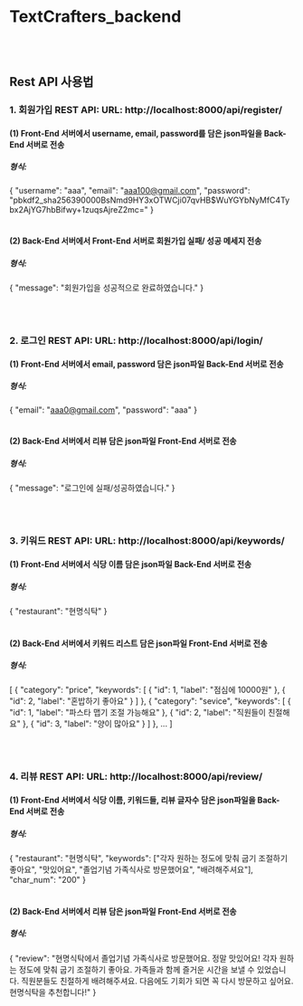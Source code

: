 # TextCrafters_backend

<br><br/>
## Rest API 사용법


### 1. 회원가입 REST API: URL: http://localhost:8000/api/register/ 

#### (1) Front-End 서버에서 username, email, password를 담은 json파일을 Back-End 서버로 전송
##### 형식: 
{
  "username": "aaa",
  "email": "aaa100@gmail.com",
  "password": "pbkdf2_sha256$390000$BsNmd9HY3xOTWCji07qvHB$WuYGYbNyMfC4Tybx2AjYG7hbBifwy+1zuqsAjreZ2mc="
}
<br><br/>
#### (2) Back-End 서버에서 Front-End 서버로 회원가입 실패/ 성공 메세지 전송
##### 형식:
{
    "message": "회원가입을 성공적으로 완료하였습니다."
}



<br><br/>
### 2. 로그인 REST API: URL: http://localhost:8000/api/login/

#### (1) Front-End 서버에서 email, password 담은 json파일 Back-End 서버로 전송
##### 형식: 
{
    "email": "aaa0@gmail.com",
    "password": "aaa"
}
<br><br/>
#### (2) Back-End 서버에서 리뷰 담은 json파일 Front-End 서버로 전송
##### 형식:
{
    "message": "로그인에 실패/성공하였습니다."
}



<br><br/>
### 3. 키워드 REST API: URL: http://localhost:8000/api/keywords/

#### (1) Front-End 서버에서 식당 이름 담은 json파일 Back-End 서버로 전송
##### 형식: 
{
    "restaurant": "현명식탁"
}
<br><br/>
#### (2) Back-End 서버에서 키워드 리스트 담은 json파일 Front-End 서버로 전송
##### 형식:
[
    {
        "category": "price",
        "keywords": [
            {
                "id": 1,
                "label": "점심에 10000원"
            },
            {
                "id": 2,
                "label": "혼밥하기 좋아요"
            }
        ]
    },
    {
        "category": "sevice",
        "keywords": [
            {
                "id": 1,
                "label": "파스타 맵기 조절 가능해요"
            },
            {
                "id": 2,
                "label": "직원들이 친절해요"
            },
            {
                "id": 3,
                "label": "양이 많아요"
            }
        ]
    },
    ...
]



<br><br/>
### 4. 리뷰 REST API: URL: http://localhost:8000/api/review/

#### (1) Front-End 서버에서 식당 이름, 키워드들, 리뷰 글자수 담은 json파일을 Back-End 서버로 전송
##### 형식: 
{
    "restaurant": "현명식탁",
    "keywords": ["각자 원하는 정도에 맞춰 굽기 조절하기 좋아요", "맛있어요", "졸업기념 가족식사로 방문했어요", "배려해주셔요"],
    "char_num": "200"
}
<br><br/>
#### (2) Back-End 서버에서 리뷰 담은 json파일 Front-End 서버로 전송
##### 형식:
{
    "review": "현명식탁에서 졸업기념 가족식사로 방문했어요. 정말 맛있어요! 각자 원하는 정도에 맞춰 굽기 조절하기 좋아요. 가족들과 함께 즐거운 시간을 보낼 수 있었습니다. 직원분들도 친절하게 배려해주셔요. 다음에도 기회가 되면 꼭 다시 방문하고 싶어요. 현명식탁을 추천합니다!"
}
<br><br/>
